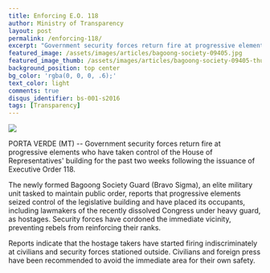 ```yaml
---
title: Enforcing E.O. 118
author: Ministry of Transparency
layout: post
permalink: /enforcing-118/
excerpt: "Government security forces return fire at progressive elements who have taken control of the House of Representatives' building for the past two weeks following the issuance of Executive Order 118."
featured_image: /assets/images/articles/bagoong-society-09405.jpg
featured_image_thumb: /assets/images/articles/bagoong-society-09405-thumb.jpg
background_position: top center
bg_color: 'rgba(0, 0, 0, .6);'
text_color: light
comments: true
disqus_identifier: bs-001-s2016
tags: [Transparency]
---
```


<img src="/bagoongsociety/assets/images/articles/bagoong-society-09405.jpg">

PORTA VERDE (MT) -- Government security forces return fire at progressive elements who have taken control of the House of Representatives' building for the past two weeks following the issuance of Executive Order 118.

The newly formed Bagoong Society Guard (Bravo Sigma), an elite military unit tasked to maintain public order, reports that progressive elements seized control of the legislative building and have placed its occupants, including lawmakers of the recently dissolved Congress under heavy guard, as hostages. Security forces have cordoned the immediate vicinity, preventing rebels from reinforcing their ranks.

Reports indicate that the hostage takers have started firing indiscriminately at civilians and security forces stationed outside. Civilians and foreign press have been recommended to avoid the immediate area for their own safety.

[1]: https://www.flickr.com/photos/archondigital/24019342241/